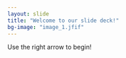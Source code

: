 ```yaml
---
layout: slide
title: "Welcome to our slide deck!"
bg-image: "image_1.jfif"
---
```


Use the right arrow to begin!
